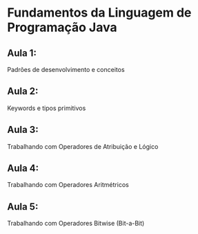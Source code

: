 # Fundamentos da Linguagem de Programação Java

<h2>Aula 1:</h2>

<p>Padrões de desenvolvimento e conceitos</p>

<h2>Aula 2:</h2>

<p>Keywords e tipos primitivos</p>

<h2>Aula 3:</h2>

<p>Trabalhando com Operadores de Atribuição e Lógico</p>

<h2>Aula 4:</h2>

<p>Trabalhando com Operadores Aritmétricos</p>

<h2>Aula 5:</h2>

<p>Trabalhando com Operadores Bitwise (Bit-a-Bit)</p>
